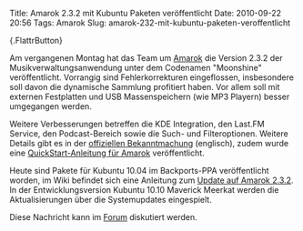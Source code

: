 Title: Amarok 2.3.2 mit Kubuntu Paketen veröffentlicht
Date: 2010-09-22 20:56
Tags: Amarok
Slug: amarok-232-mit-kubuntu-paketen-veroffentlicht

[](http://www.kubuntu-de.org/nachrichten/software/kde/amarok/2034-amarok-2-3-2-mit-kubuntu-paketen-veroeffentlicht){.FlattrButton}  

Am vergangenen Montag hat das Team um
[Amarok](http://amarok.kde.org "http://amarok.kde.org") die Version
2.3.2 der Musikverwaltungsanwendung unter dem Codenamen "Moonshine"
veröffentlicht. Vorrangig sind Fehlerkorrekturen eingeflossen,
insbesondere soll davon die dynamische Sammlung profitiert haben. Vor
allem soll mit externen Festplatten und USB Massenspeichern (wie MP3
Playern) besser umgegangen werden.


Weitere Verbesserungen betreffen die KDE Integration, den Last.FM
Service, den Podcast-Bereich sowie die Such- und Filteroptionen. Weitere
Details gibt es in der [offiziellen
Bekanntmachung](http://amarok.kde.org/en/releases/2.3.2 "http://amarok.kde.org/en/releases/2.3.2")
(englisch), zudem wurde eine [QuickStart-Anleitung für
Amarok](http://userbase.kde.org/Amarok/QuickStartGuide "http://userbase.kde.org/Amarok/QuickStartGuide")
veröffentlicht.


<!--break--><!--break-->

Heute sind Pakete für Kubuntu 10.04 im Backports-PPA veröffentlicht
worden, im Wiki befindet sich eine Anleitung zum [Update auf Amarok
2.3.2](http://wiki.kubuntu-de.org/Installation/Upgrade/Auf-Amarok2.3-unter-Lucid-aktualisieren "http://wiki.kubuntu-de.org/Installation/Upgrade/Auf-Amarok2.3-unter-Lucid-aktualisieren").
In der Entwicklungsversion Kubuntu 10.10 Maverick Meerkat werden die
Aktualisierungen über die Systemupdates eingespielt.


Diese Nachricht kann im
[Forum](http://forum.kubuntu-de.org/index.php?board=1.0 "http://forum.kubuntu-de.org/index.php?board=1.0")
diskutiert werden.



